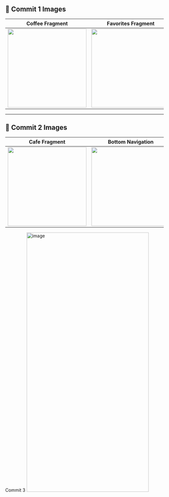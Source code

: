## 📸 Commit 1 Images

| Coffee Fragment | Favorites Fragment | Navigation Drawer |
|----------------|-------------------|-------------------|
| <img src="https://github.com/user-attachments/assets/de6d0f10-d7af-4345-b7e6-dc338f5bcd78" width="250" /> | <img src="https://github.com/user-attachments/assets/209117cd-5dcf-45c4-8a9e-bbf5d63d5522" width="250" /> | <img src="https://github.com/user-attachments/assets/5ff2ef79-e3f1-4c6f-9989-de661f89a432" width="250" /> |

---

## 📸 Commit 2 Images

| Cafe Fragment | Bottom Navigation |
|---------------|-------------------|
| <img src="https://github.com/user-attachments/assets/bf68a0a3-790d-4adc-b5d0-8d53534066fc" width="250" /> | <img src="https://github.com/user-attachments/assets/faee4c43-b007-4275-a8c6-4c2cbf4ba83e" width="250" /> |
Commit 3
<img width="388" height="824" alt="image" src="https://github.com/user-attachments/assets/bc867115-bbf3-4ffd-9fdc-aab8f86c81a4" />
